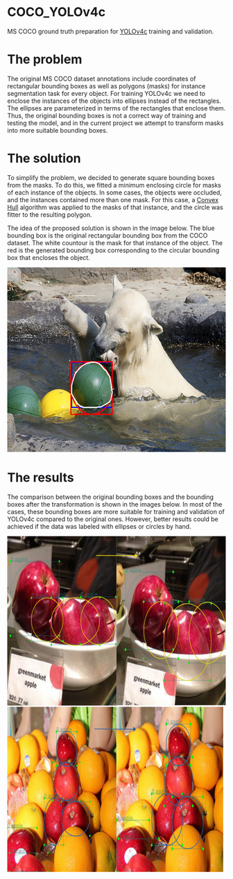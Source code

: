 # COCO_YOLOv4c
MS COCO ground truth preparation for [YOLOv4c](https://github.com/fastovetsilya/darknet) training and validation. 

# The problem
The original MS COCO dataset annotations include coordinates of rectangular bounding boxes 
as well as polygons (masks) for instance segmentation task for every object. 
For training YOLOv4c we need to enclose the instances of the objects into ellipses instead of the rectangles. The ellipses are parameterized in terms of the rectangles that enclose them. 
Thus, the original bounding boxes is not a correct way of training and testing the model, and in the current project we attempt to transform masks into more suitable bounding boxes. 
# The solution
To simplify the problem, we decided to generate square bounding boxes from the masks. To do this, we fitted a minimum enclosing circle for masks of each instance of the objects. In some cases, the objects were occluded, and the instances contained more than one mask. For this case, a [Convex Hull](https://en.wikipedia.org/wiki/Convex_hull) algorithm was applied to the masks of that instance, and the circle was fitter to the resulting polygon.

The idea of the proposed solution is shown in the image below. The blue bounding box is the original rectangular bounding box from the COCO dataset. The white countour is the mask for that instance of the object. The red is the generated bounding box corresponding to the circular bounding box that encloses the object. 

<img src="https://github.com/fastovetsilya/COCO_YOLOv4c/blob/master/examples/example_1.png" width="640" height="425">

# The results
The comparison between the original bounding boxes and the bounding boxes after the transformation is shown in the images below. In most of the cases, these bounding boxes are more suitable for training and validation of YOLOv4c compared to the original ones. However, better results could be achieved if the data was labeled with ellipses or circles by hand. 

<img src="https://github.com/fastovetsilya/COCO_YOLOv4c/blob/master/examples/example_2.png" width="1000" height="390">
<img src="https://github.com/fastovetsilya/COCO_YOLOv4c/blob/master/examples/example_3.png" width="1000" height="380">